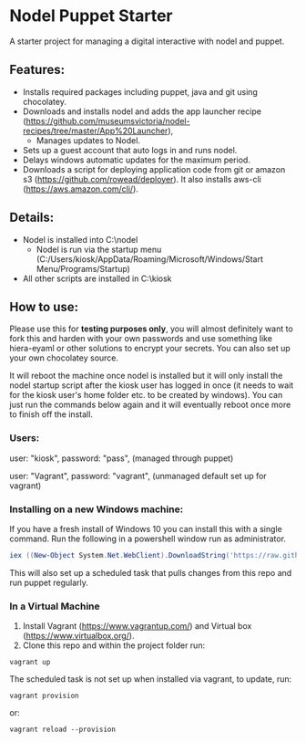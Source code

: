 # Nodel Puppet Starter

A starter project for managing a digital interactive with nodel and puppet.

## Features:

- Installs required packages including puppet, java  and git using chocolatey.
- Downloads and installs nodel and adds the app launcher recipe (https://github.com/museumsvictoria/nodel-recipes/tree/master/App%20Launcher),
  - Manages updates to Nodel.
- Sets up a guest account that auto logs in and runs nodel.
- Delays windows automatic updates for the maximum period.
- Downloads a script for deploying application code from git or amazon s3 (https://github.com/rowead/deployer). It also installs aws-cli (https://aws.amazon.com/cli/).

## Details:

- Nodel is installed into C:\nodel
  - Nodel is run via the startup menu (C:/Users/kiosk/AppData/Roaming/Microsoft/Windows/Start Menu/Programs/Startup)
- All other scripts are installed in C:\kiosk  


## How to use:

Please use this for **testing purposes only**, you will almost definitely want to fork this and harden with your own passwords and use something like hiera-eyaml or other solutions to encrypt your secrets. You can also set up your own chocolatey source.

It will reboot the machine once nodel is installed but it will only install the nodel startup script after the kiosk user has logged in once (it needs to wait for the kiosk user's home folder etc. to be created by windows). You can just run the commands below again and it will eventually reboot once more to finish off the install.

### Users:

user: "kiosk", password: "pass", (managed through puppet)

user: "Vagrant", password: "vagrant", (unmanaged default set up for vagrant)

### Installing on a new Windows machine:

If you have a fresh install of Windows 10 you can install this with a single command. Run the following in a powershell window run as administrator.

```powershell
iex ((New-Object System.Net.WebClient).DownloadString('https://raw.githubusercontent.com/rowead/nodel-puppet-starter-windows/master/shell/install-puppet-git.ps1'))
```

This will also set up a scheduled task that pulls changes from this repo and run puppet regularly.



### In a Virtual Machine

1. Install Vagrant (https://www.vagrantup.com/) and Virtual box (https://www.virtualbox.org/).
1. Clone this repo and within the project folder run:

```
vagrant up
```

The scheduled task is not set up when installed via vagrant, to update, run:

```
vagrant provision
```
or:
```
vagrant reload --provision
```
